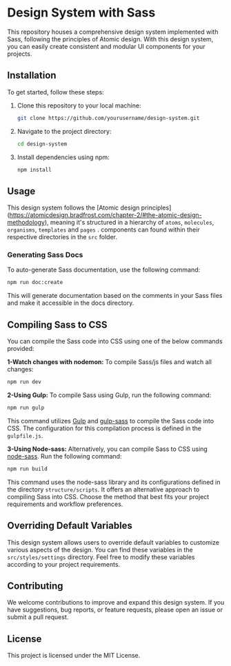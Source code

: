 # Design System with Sass

This repository houses a comprehensive design system implemented with Sass, following the principles of Atomic design. With this design system, you can easily create consistent and modular UI components for your projects.

## Installation

To get started, follow these steps:

1. Clone this repository to your local machine:

   ```bash
   git clone https://github.com/yourusername/design-system.git
   ```

2. Navigate to the project directory:

   ```bash
   cd design-system
   ```

3. Install dependencies using npm:

   ```bash
   npm install
   ```

## Usage

This design system follows the [Atomic design principles] (https://atomicdesign.bradfrost.com/chapter-2/#the-atomic-design-methodology), meaning it's structured in a hierarchy of `atoms`, `molecules`, `organisms`, `templates` and `pages` . components can found within their respective directories in the `src` folder.

### Generating Sass Docs

To auto-generate Sass documentation, use the following command:

```bash
npm run doc:create
```

This will generate documentation based on the comments in your Sass files and make it accessible in the docs directory.

## Compiling Sass to CSS

You can compile the Sass code into CSS using one of the below commands provided:

**1-Watch changes with nodemon:**
To compile Sass/js files and watch all changes:

```bash
npm run dev
```

**2-Using Gulp:**
To compile Sass using Gulp, run the following command:

```bash
npm run gulp
```

This command utilizes [Gulp](https://gulpjs.com/) and [gulp-sass](https://www.npmjs.com/package/gulp-sass) to compile the Sass code into CSS. The configuration for this compilation process is defined in the `gulpfile.js`.

**3-Using Node-sass:**
Alternatively, you can compile Sass to CSS using [node-sass](https://www.npmjs.com/package/node-sass). Run the following command:

```bash
npm run build
```

This command uses the node-sass library and its configurations defined in the directory `structure/scripts`. It offers an alternative approach to compiling Sass into CSS. Choose the method that best fits your project requirements and workflow preferences.

## Overriding Default Variables

This design system allows users to override default variables to customize various aspects of the design. You can find these variables in the `src/styles/settings` directory. Feel free to modify these variables according to your project requirements.

## Contributing

We welcome contributions to improve and expand this design system. If you have suggestions, bug reports, or feature requests, please open an issue or submit a pull request.

## License

This project is licensed under the MIT License.
